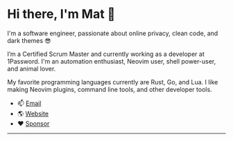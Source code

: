 # Hi there, I'm Mat 👋

I'm a software engineer, passionate about online privacy, clean code, and dark themes 😎

I’m a Certified Scrum Master and currently working as a developer at 1Password. I'm an automation enthusiast, Neovim user, shell power-user, and animal lover.

My favorite programming languages currently are Rust, Go, and Lua. I like making Neovim plugins, command line tools, and other developer tools.

- 📫 [Email](mailto:mat@mjones.network)
- 🌎 [Website](https://mjones.network)
- ❤️ [Sponsor](https://github.com/sponsors/mrjones2014)

---
